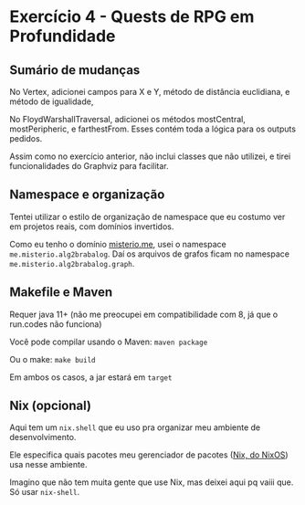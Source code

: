 # Exercício 4 - Quests de RPG em Profundidade

## Sumário de mudanças
No Vertex, adicionei campos para X e Y, método de distância euclidiana, e método de igualidade,

No FloydWarshallTraversal, adicionei os métodos mostCentral, mostPeripheric, e farthestFrom. Esses contém toda a lógica para os outputs pedidos.

Assim como no exercício anterior, não inclui classes que não utilizei, e tirei funcionalidades do Graphviz para facilitar.

## Namespace e organização
Tentei utilizar o estilo de organização de namespace que eu costumo ver em projetos reais, com domínios invertidos.

Como eu tenho o domínio [misterio.me](https://misterio.me), usei o namespace `me.misterio.alg2brabalog`. Daí os arquivos de grafos ficam no namespace `me.misterio.alg2brabalog.graph`.

## Makefile e Maven
Requer java 11+ (não me preocupei em compatibilidade com 8, já que o run.codes não funciona)

Você pode compilar usando o Maven:
`maven package`

Ou o make:
`make build`

Em ambos os casos, a jar estará em `target`

## Nix (opcional)
Aqui tem um `nix.shell` que eu uso pra organizar meu ambiente de desenvolvimento.

Ele especifica quais pacotes meu gerenciador de pacotes ([Nix, do NixOS](https://nixos.org/)) usa nesse ambiente.

Imagino que não tem muita gente que use Nix, mas deixei aqui pq vaiii que. Só usar `nix-shell`.
